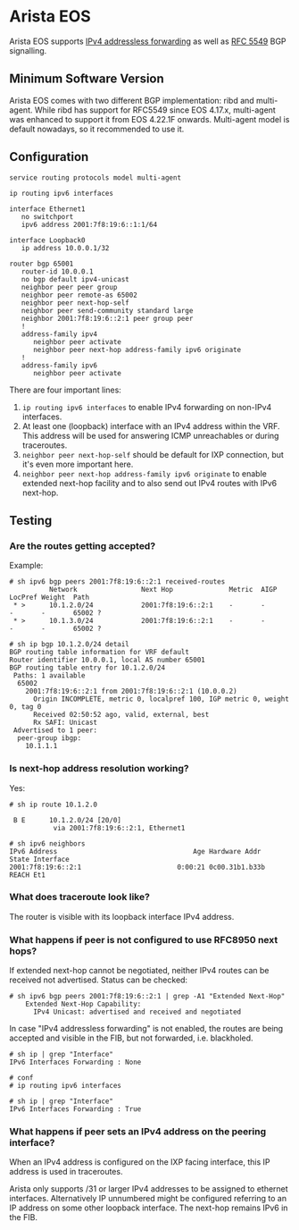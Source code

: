 # Arista EOS

Arista EOS supports [IPv4 addressless forwarding](https://www.arista.com/en/support/toi/eos-4-17-0f/13784-ip-addressless-forwarding-changes-for-bgp-v6-nexthop-for-v4-routes) 
as well as [RFC 5549](https://www.arista.com/en/support/toi/eos-4-23-2f/14436-rfc-5549-ipv4-unicast-nlri-with-ipv6-next-hop-support) 
BGP signalling.

## Minimum Software Version

Arista EOS comes with two different BGP implementation: ribd and multi-agent. While ribd has support for RFC5549 since EOS 4.17.x,
multi-agent was enhanced to support it from EOS 4.22.1F onwards. Multi-agent model is default nowadays, so it recommended to use it.

## Configuration

```
service routing protocols model multi-agent

ip routing ipv6 interfaces

interface Ethernet1
   no switchport
   ipv6 address 2001:7f8:19:6::1:1/64

interface Loopback0
   ip address 10.0.0.1/32

router bgp 65001
   router-id 10.0.0.1
   no bgp default ipv4-unicast
   neighbor peer peer group
   neighbor peer remote-as 65002
   neighbor peer next-hop-self
   neighbor peer send-community standard large
   neighbor 2001:7f8:19:6::2:1 peer group peer
   !
   address-family ipv4
      neighbor peer activate
      neighbor peer next-hop address-family ipv6 originate
   !
   address-family ipv6
      neighbor peer activate
```

There are four important lines:

1. `ip routing ipv6 interfaces` to enable IPv4 forwarding on non-IPv4 interfaces.
2. At least one (loopback) interface with an IPv4 address within the VRF. This address will be used for answering ICMP unreachables or during traceroutes.
3. `neighbor peer next-hop-self` should be default for IXP connection, but it's even more important here.
4. `neighbor peer next-hop address-family ipv6 originate` to enable extended next-hop facility and to also send out IPv4 routes with IPv6 next-hop.

## Testing

### Are the routes getting accepted?

Example:

```
# sh ipv6 bgp peers 2001:7f8:19:6::2:1 received-routes
          Network                Next Hop              Metric  AIGP       LocPref Weight  Path
 * >      10.1.2.0/24            2001:7f8:19:6::2:1    -       -          -       -       65002 ?
 * >      10.1.3.0/24            2001:7f8:19:6::2:1    -       -          -       -       65002 ?

# sh ip bgp 10.1.2.0/24 detail 
BGP routing table information for VRF default
Router identifier 10.0.0.1, local AS number 65001
BGP routing table entry for 10.1.2.0/24
 Paths: 1 available
  65002
    2001:7f8:19:6::2:1 from 2001:7f8:19:6::2:1 (10.0.0.2)
      Origin INCOMPLETE, metric 0, localpref 100, IGP metric 0, weight 0, tag 0
      Received 02:50:52 ago, valid, external, best
      Rx SAFI: Unicast
 Advertised to 1 peer:
  peer-group ibgp:
    10.1.1.1            
```

### Is next-hop address resolution working?

Yes:

```
# sh ip route 10.1.2.0

 B E      10.1.2.0/24 [20/0]
           via 2001:7f8:19:6::2:1, Ethernet1

# sh ipv6 neighbors 
IPv6 Address                                  Age Hardware Addr    State Interface
2001:7f8:19:6::2:1                        0:00:21 0c00.31b1.b33b   REACH Et1
```

### What does traceroute look like?

The router is visible with its loopback interface IPv4 address.

### What happens if peer is not configured to use RFC8950 next hops?

If extended next-hop cannot be negotiated, neither IPv4 routes can be received not advertised. Status can be checked:

```
# sh ipv6 bgp peers 2001:7f8:19:6::2:1 | grep -A1 "Extended Next-Hop"
    Extended Next-Hop Capability:
      IPv4 Unicast: advertised and received and negotiated
```

In case "IPv4 addressless forwarding" is not enabled, the routes are being accepted and visible in the FIB, but not forwarded, i.e. blackholed.

```
# sh ip | grep "Interface"
IPv6 Interfaces Forwarding : None

# conf
# ip routing ipv6 interfaces

# sh ip | grep "Interface"
IPv6 Interfaces Forwarding : True
```

### What happens if peer sets an IPv4 address on the peering interface?

When an IPv4 address is configured on the IXP facing interface, this IP address is used in traceroutes.

Arista only supports /31 or larger IPv4 addresses to be assigned to ethernet interfaces. Alternatively IP unnumbered might be configured referring to an IP address on some other loopback interface. The next-hop remains IPv6 in the FIB.
